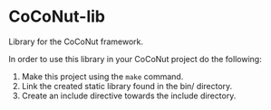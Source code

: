 # CoCoNut-lib
Library for the CoCoNut framework.

In order to use this library in your CoCoNut project do the following:
1) Make this project using the `make` command.
2) Link the created static library found in the bin/ directory.
3) Create an include directive towards the include directory.
